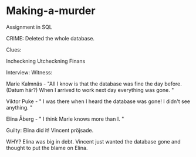 # Making-a-murder
Assignment in SQL 


CRIME: 
Deleted the whole database. 


Clues: 

Incheckning Utcheckning
Finans 



Interview: Witness:

Marie Kalmnäs - "All I know is that the database was fine the day before. (Datum här?) When I arrived to work next day everything
was gone. " 

Viktor Puke - " I was there when I heard the database was gone! I didn't see anything. " 

Elina Åberg - " I think Marie knows more than I. " 



Guilty: 
Elina did it! 
Vincent pröjsade. 

WHY? 
Elina was big in debt. 
Vincent just wanted the database gone and thought to put the blame on Elina. 
